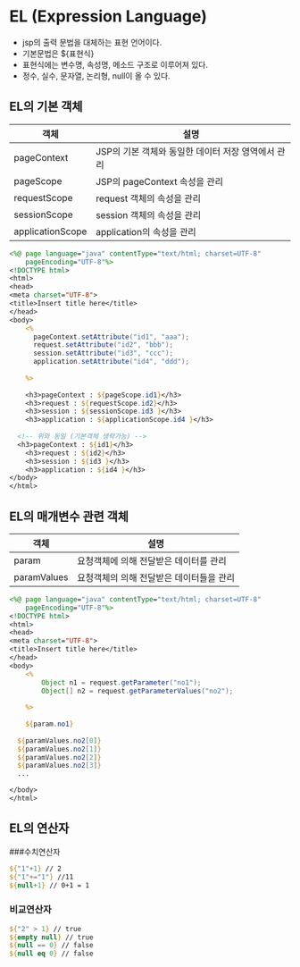 # EL (Expression Language)
- jsp의 출력 문법을 대체하는 표현 언어이다.
- 기본문법은 ${표현식}
- 표현식에는 변수명, 속성명, 메소드 구조로 이루어져 있다.
- 정수, 실수, 문자열, 논리형, null이 올 수 있다.

## EL의 기본 객체
|객체|설명|
|---|----|
|pageContext| JSP의 기본 객체와 동일한 데이터 저장 영역에서 관리|
|pageScope| JSP의 pageContext 속성을 관리|
|requestScope| request 객체의 속성을 관리|
|sessionScope| session 객체의 속성을 관리|
|applicationScope| application의 속성을 관리|

```jsp
<%@ page language="java" contentType="text/html; charset=UTF-8"
    pageEncoding="UTF-8"%>
<!DOCTYPE html>
<html>
<head>
<meta charset="UTF-8">
<title>Insert title here</title>
</head>
<body>
	<%
	  pageContext.setAttribute("id1", "aaa");
	  request.setAttribute("id2", "bbb");
	  session.setAttribute("id3", "ccc");
	  application.setAttribute("id4", "ddd");
		
	%>
	
	<h3>pageContext : ${pageScope.id1}</h3>
	<h3>request : ${requestScope.id2}</h3>
	<h3>session : ${sessionScope.id3 }</h3>
	<h3>application : ${applicationScope.id4 }</h3>
  
  <!-- 위와 동일 (기본객체 생략가능) -->
  <h3>pageContext : ${id1}</h3>
	<h3>request : ${id2}</h3>
	<h3>session : ${id3 }</h3>
	<h3>application : ${id4 }</h3>
</body>
</html>
```

## EL의 매개변수 관련 객체
|객체|설명|
|---|----|
|param| 요청객체에 의해 전달받은 데이터를 관리|
|paramValues| 요청객체의 의해 전달받은 데이터들을 관리|

```jsp
<%@ page language="java" contentType="text/html; charset=UTF-8"
    pageEncoding="UTF-8"%>
<!DOCTYPE html>
<html>
<head>
<meta charset="UTF-8">
<title>Insert title here</title>
</head>
<body>
	<%
		Object n1 = request.getParameter("no1");
		Object[] n2 = request.getParameterValues("no2");
	
	%>
  
	${param.no1}
  
  ${paramValues.no2[0]}
  ${paramValues.no2[1]}
  ${paramValues.no2[2]}
  ${paramValues.no2[3]}
  ...

</body>
</html>
```

## EL의 연산자
###수치연산자
```jsp
${"1"+1} // 2
${"1"+="1"} //11
${null+1} // 0+1 = 1
```

### 비교연산자
```jsp
${"2" > 1} // true
${empty null} // true
${null == 0} // false
${null eq 0} // false
```
